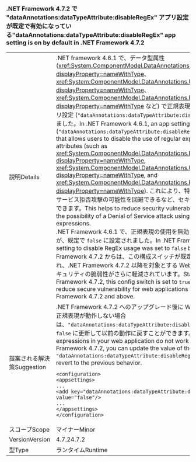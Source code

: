 ### <a name="dataannotationsdatatypeattributedisableregex-app-setting-is-on-by-default-in-net-framework-472"></a><span data-ttu-id="54a63-101">.NET Framework 4.7.2 で "dataAnnotations:dataTypeAttribute:disableRegEx" アプリ設定が既定で有効になっている</span><span class="sxs-lookup"><span data-stu-id="54a63-101">"dataAnnotations:dataTypeAttribute:disableRegEx" app setting is on by default in .NET Framework 4.7.2</span></span>

|   |   |
|---|---|
|<span data-ttu-id="54a63-102">説明</span><span class="sxs-lookup"><span data-stu-id="54a63-102">Details</span></span>|<span data-ttu-id="54a63-103">.NET framework 4.6.1 で、データ型属性 (<xref:System.ComponentModel.DataAnnotations.EmailAddressAttribute?displayProperty=nameWithType>、<xref:System.ComponentModel.DataAnnotations.UrlAttribute?displayProperty=nameWithType>、<xref:System.ComponentModel.DataAnnotations.PhoneAttribute?displayProperty=nameWithType> など) で正規表現の使用を無効にするアプリ設定 (<code>&quot;dataAnnotations:dataTypeAttribute:disableRegEx&quot;</code>) が導入されました。</span><span class="sxs-lookup"><span data-stu-id="54a63-103">In .NET Framework 4.6.1, an app setting (<code>&quot;dataAnnotations:dataTypeAttribute:disableRegEx&quot;</code>) was introduced that allows users to disable the use of regular expressions in data type attributes (such as <xref:System.ComponentModel.DataAnnotations.EmailAddressAttribute?displayProperty=nameWithType>, <xref:System.ComponentModel.DataAnnotations.UrlAttribute?displayProperty=nameWithType>, and <xref:System.ComponentModel.DataAnnotations.PhoneAttribute?displayProperty=nameWithType>).</span></span> <span data-ttu-id="54a63-104">これにより、特定の正規表現を使用するサービス拒否攻撃の可能性を回避できるなど、セキュリティの脆弱性を軽減できます。</span><span class="sxs-lookup"><span data-stu-id="54a63-104">This helps to reduce security vulnerability such as avoiding the possibility of a Denial of Service attack using specific regular expressions.</span></span><br/><span data-ttu-id="54a63-105">.NET Framework 4.6.1 で、正規表現の使用を無効にするこのアプリ設定が、既定で <code>false</code> に設定されました。</span><span class="sxs-lookup"><span data-stu-id="54a63-105">In .NET Framework 4.6.1, this app setting to disable RegEx usage was set to <code>false</code> by default.</span></span> <span data-ttu-id="54a63-106">.NET Framework 4.7.2 からは、この構成スイッチが既定で <code>true</code> に設定され、.NET Framework 4.7.2 以降を対象とする Web アプリケーションのセキュリティの脆弱性がさらに軽減されています。</span><span class="sxs-lookup"><span data-stu-id="54a63-106">Staring with .NET Framework 4.7.2, this config switch is set to <code>true</code> by default to further reduce secure vulnerability for web applications that target .NET Framework 4.7.2 and above.</span></span>|
|<span data-ttu-id="54a63-107">提案される解決策</span><span class="sxs-lookup"><span data-stu-id="54a63-107">Suggestion</span></span>|<span data-ttu-id="54a63-108">.NET Framework 4.7.2 へのアップグレード後に Web アプリケーションの正規表現が動作しない場合は、<code>&quot;dataAnnotations:dataTypeAttribute:disableRegEx&quot;</code> 設定の値を <code>false</code> に更新して以前の動作に戻すことができます。</span><span class="sxs-lookup"><span data-stu-id="54a63-108">If you find that regular expressions in your web application do not work after upgrading to .NET Framework 4.7.2, you can update the value of the <code>&quot;dataAnnotations:dataTypeAttribute:disableRegEx&quot;</code> setting to <code>false</code> to revert to the previous behavior.</span></span><pre><code class="lang-xml">&lt;configuration&gt;&#13;&#10;&lt;appsettings&gt;&#13;&#10;...&#13;&#10;&lt;add key=&quot;dataAnnotations:dataTypeAttribute:disableRegEx&quot; value=&quot;false&quot;/&gt;&#13;&#10;...&#13;&#10;&lt;/appsettings&gt;&#13;&#10;&lt;/configuration&gt;&#13;&#10;</code></pre>|
|<span data-ttu-id="54a63-109">スコープ</span><span class="sxs-lookup"><span data-stu-id="54a63-109">Scope</span></span>|<span data-ttu-id="54a63-110">マイナー</span><span class="sxs-lookup"><span data-stu-id="54a63-110">Minor</span></span>|
|<span data-ttu-id="54a63-111">Version</span><span class="sxs-lookup"><span data-stu-id="54a63-111">Version</span></span>|<span data-ttu-id="54a63-112">4.7.2</span><span class="sxs-lookup"><span data-stu-id="54a63-112">4.7.2</span></span>|
|<span data-ttu-id="54a63-113">型</span><span class="sxs-lookup"><span data-stu-id="54a63-113">Type</span></span>|<span data-ttu-id="54a63-114">ランタイム</span><span class="sxs-lookup"><span data-stu-id="54a63-114">Runtime</span></span>|

